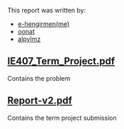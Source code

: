This report was written by:
* [e-hengirmen(me)](https://github.com/e-hengirmen)
* [oonat](https://github.com/oonat)
* [alpylmz](https://github.com/alpylmz)
## [IE407_Term_Project.pdf](https://github.com/oonat/IE407-Term-Project/blob/master/IE407_Term_Project.pdf)
Contains the problem
## [Report-v2.pdf](https://github.com/oonat/IE407-Term-Project/blob/master/report%20V2/Report-v2.pdf)
Contains the term project submission
